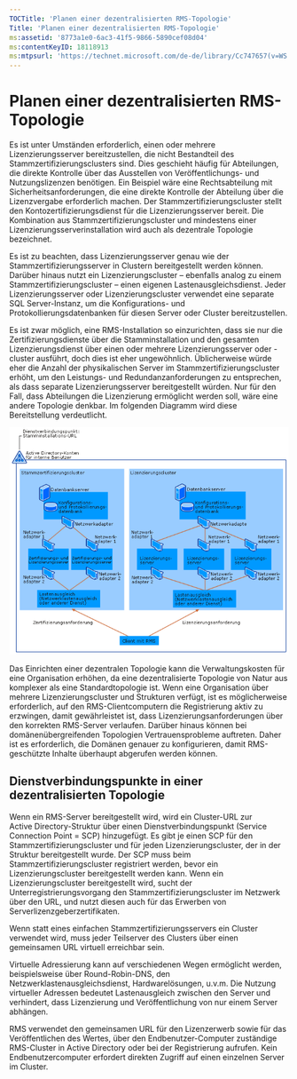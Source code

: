 ```yaml
---
TOCTitle: 'Planen einer dezentralisierten RMS-Topologie'
Title: 'Planen einer dezentralisierten RMS-Topologie'
ms:assetid: '8773a1e0-6ac3-41f5-9866-5890cef08d04'
ms:contentKeyID: 18118913
ms:mtpsurl: 'https://technet.microsoft.com/de-de/library/Cc747657(v=WS.10)'
---
```


Planen einer dezentralisierten RMS-Topologie
============================================

Es ist unter Umständen erforderlich, einen oder mehrere Lizenzierungsserver bereitzustellen, die nicht Bestandteil des Stammzertifizierungsclusters sind. Dies geschieht häufig für Abteilungen, die direkte Kontrolle über das Ausstellen von Veröffentlichungs- und Nutzungslizenzen benötigen. Ein Beispiel wäre eine Rechtsabteilung mit Sicherheitsanforderungen, die eine direkte Kontrolle der Abteilung über die Lizenzvergabe erforderlich machen. Der Stammzertifizierungscluster stellt den Kontozertifizierungsdienst für die Lizenzierungsserver bereit. Die Kombination aus Stammzertifizierungscluster und mindestens einer Lizenzierungsserverinstallation wird auch als dezentrale Topologie bezeichnet.

Es ist zu beachten, dass Lizenzierungsserver genau wie der Stammzertifizierungsserver in Clustern bereitgestellt werden können. Darüber hinaus nutzt ein Lizenzierungscluster – ebenfalls analog zu einem Stammzertifizierungscluster – einen eigenen Lastenausgleichsdienst. Jeder Lizenzierungsserver oder Lizenzierungscluster verwendet eine separate SQL Server-Instanz, um die Konfigurations- und Protokollierungsdatenbanken für diesen Server oder Cluster bereitzustellen.

Es ist zwar möglich, eine RMS-Installation so einzurichten, dass sie nur die Zertifizierungsdienste über die Stamminstallation und den gesamten Lizenzierungsdienst über einen oder mehrere Lizenzierungsserver oder -cluster ausführt, doch dies ist eher ungewöhnlich. Üblicherweise würde eher die Anzahl der physikalischen Server im Stammzertifizierungscluster erhöht, um den Leistungs- und Redundanzanforderungen zu entsprechen, als dass separate Lizenzierungsserver bereitgestellt würden. Nur für den Fall, dass Abteilungen die Lizenzierung ermöglicht werden soll, wäre eine andere Topologie denkbar. Im folgenden Diagramm wird diese Bereitstellung verdeutlicht.

![](images/Cc747657.01fa5a85-5711-41aa-932a-124049d34186(WS.10).gif)

Das Einrichten einer dezentralen Topologie kann die Verwaltungskosten für eine Organisation erhöhen, da eine dezentralisierte Topologie von Natur aus komplexer als eine Standardtopologie ist. Wenn eine Organisation über mehrere Lizenzierungscluster und Strukturen verfügt, ist es möglicherweise erforderlich, auf den RMS-Clientcomputern die Registrierung aktiv zu erzwingen, damit gewährleistet ist, dass Lizenzierungsanforderungen über den korrekten RMS-Server verlaufen. Darüber hinaus können bei domänenübergreifenden Topologien Vertrauensprobleme auftreten. Daher ist es erforderlich, die Domänen genauer zu konfigurieren, damit RMS-geschützte Inhalte überhaupt abgerufen werden können.

Dienstverbindungspunkte in einer dezentralisierten Topologie
------------------------------------------------------------

Wenn ein RMS-Server bereitgestellt wird, wird ein Cluster-URL zur Active Directory-Struktur über einen Dienstverbindungspunkt (Service Connection Point = SCP) hinzugefügt. Es gibt je einen SCP für den Stammzertifizierungscluster und für jeden Lizenzierungscluster, der in der Struktur bereitgestellt wurde. Der SCP muss beim Stammzertifizierungscluster registriert werden, bevor ein Lizenzierungscluster bereitgestellt werden kann. Wenn ein Lizenzierungscluster bereitgestellt wird, sucht der Unterregistrierungsvorgang den Stammzertifizierungscluster im Netzwerk über den URL, und nutzt diesen auch für das Erwerben von Serverlizenzgeberzertifikaten.

Wenn statt eines einfachen Stammzertifizierungsservers ein Cluster verwendet wird, muss jeder Teilserver des Clusters über einen gemeinsamen URL virtuell erreichbar sein.

Virtuelle Adressierung kann auf verschiedenen Wegen ermöglicht werden, beispielsweise über Round-Robin-DNS, den Netzwerklastenausgleichsdienst, Hardwarelösungen, u.v.m. Die Nutzung virtueller Adressen bedeutet Lastenausgleich zwischen den Server und verhindert, dass Lizenzierung und Veröffentlichung von nur einem Server abhängen.

RMS verwendet den gemeinsamen URL für den Lizenzerwerb sowie für das Veröffentlichen des Wertes, über den Endbenutzer-Computer zuständige RMS-Cluster in Active Directory oder bei der Registrierung aufrufen. Kein Endbenutzercomputer erfordert direkten Zugriff auf einen einzelnen Server im Cluster.